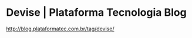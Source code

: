 <!--
id: 640112873
link: http://kevinisom.info/post/640112873/devise-plataforma-tecnologia-blog
slug: devise-plataforma-tecnologia-blog
date: Fri May 28 2010 19:34:15 GMT+1200 (NZST)
raw: {"blog_name":"kevinisom","id":640112873,"post_url":"http://kevinisom.info/post/640112873/devise-plataforma-tecnologia-blog","slug":"devise-plataforma-tecnologia-blog","type":"link","date":"2010-05-28 07:34:15 GMT","timestamp":1275032055,"state":"published","format":"html","reblog_key":"ReOjzV1X","tags":[],"short_url":"http://tmblr.co/Zw68Yyc9rZf","highlighted":[],"feed_item":"http://blog.plataformatec.com.br/tag/devise/","from_feed_id":"650234","note_count":0,"title":"Devise | Plataforma Tecnologia Blog","url":"http://blog.plataformatec.com.br/tag/devise/","description":""}
publish: 2010-05-028
tags: 
title: Devise | Plataforma Tecnologia Blog
-->


Devise | Plataforma Tecnologia Blog
===================================

<http://blog.plataformatec.com.br/tag/devise/>

